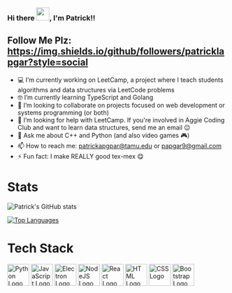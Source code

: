 ### Hi there <img src="https://raw.githubusercontent.com/MartinHeinz/MartinHeinz/master/wave.gif" width="30px">, I'm Patrick!!
## Follow Me Plz: https://img.shields.io/github/followers/patricklapgar?style=social

- 💻 I’m currently working on LeetCamp, a project where I teach students algorithms and data structures via LeetCode problems
- 🤓 I’m currently learning TypeScript and Golang
- 👯 I’m looking to collaborate on projects focused on web development or systems programming (or both)
- 🤔 I’m looking for help with LeetCamp. If you're involved in Aggie Coding Club and want to learn data structures, send me an email 😉
- 💬 Ask me about C++ and Python (and also video games 🎮)
- 📫 How to reach me: patrickapgpar@tamu.edu or papgar9@gmail.com
- ⚡ Fun fact: I make REALLY good tex-mex 😋

# Stats

![Patrick's GitHub stats](https://github-readme-stats.vercel.app/api?username=patricklapgar&show_icons=true&theme=transparent)

[![Top Languages](https://github-readme-stats.vercel.app/api/top-langs/?username=patricklapgar&layout=compact)](https://github.com/patricklapgar/github-readme-stats)


# Tech Stack

<img src="https://cdn.worldvectorlogo.com/logos/python-original.svg " alt="Python Logo" width="50" height="50"/>
<img src="https://cdn.worldvectorlogo.com/logos/javascript.svg" alt="JavaScript Logo" width="50" height="50"/>
<img src="https://cdn.worldvectorlogo.com/logos/electron-original.svg " alt="Electron Logo" width="50" height="50"/>
<img src="https://cdn.worldvectorlogo.com/logos/nodejs-original.svg" alt="NodeJS Logo" width="50" height="50"/>
<img src="https://cdn.worldvectorlogo.com/logos/react-original.svg" alt="React Logo" width="50" height="50"/> 
<img src="https://cdn.worldvectorlogo.com/logos/html5-original.svg" alt="HTML Logo" width="50" height="50"/>
<img src="https://cdn.worldvectorlogo.com/logos/css3.svg" alt="CSS Logo" width="50" height="50"/>
<img src="https://cdn.worldvectorlogo.com/logos/bootstrap-original.svg " alt="Bootstrap Logo" width="50" height="50"/>



<!---
patricklapgar/patricklapgar is a ✨ special ✨ repository because its `README.md` (this file) appears on your GitHub profile.
You can click the Preview link to take a look at your changes.
--->
